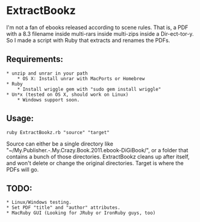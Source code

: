 # ExtractBookz
I'm not a fan of ebooks released according to scene rules. That is, a PDF with a 8.3 filename inside multi-rars inside multi-zips inside a Dir-ect-tor-y. So I made a script with Ruby that extracts and renames the PDFs.
## Requirements: 
	* unzip and unrar in your path 
		* OS X: Install unrar with MacPorts or Homebrew
	* Ruby
		* Install wriggle gem with "sudo gem install wriggle"
	* Un*x (tested on OS X, should work on Linux)
		* Windows support soon.
## Usage:
	ruby ExtractBookz.rb "source" "target"
Source can either be a single directory like "~/My.Publisher.-.My.Crazy.Book.2011.ebook-DiGiBook/", or a folder that contains a bunch of those directories. ExtractBookz cleans up after itself, and won't delete or change the original directories. Target is where the PDFs will go.
## TODO: 
	* Linux/Windows testing. 
	* Set PDF "title" and "author" attributes.
	* MacRuby GUI (Looking for JRuby or IronRuby guys, too)
